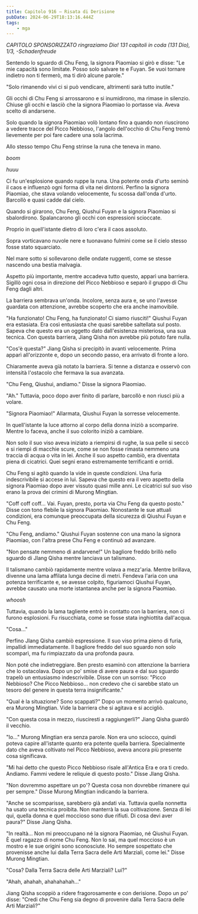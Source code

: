 ```yaml
---
title: Capitolo 916 – Risata di Derisione
pubDate: 2024-06-29T18:13:16.444Z
tags:
    - mga
---
```



<em>CAPITOLO SPONSORIZZATO ringraziamo Dio!
131 capitoli in coda (131 Dio), 1/3,
-Schadenfreude</em>


Sentendo lo sguardo di Chu Feng, la signora Piaomiao si girò e disse: "Le mie capacità sono limitate. Posso solo salvare te e Fuyan. Se vuoi tornare indietro non ti fermerò, ma ti dirò alcune parole."


"Solo rimanendo vivi ci si può vendicare, altrimenti sarà tutto inutile."


Gli occhi di Chu Feng si arrossarono e si inumidirono, ma rimase in silenzio. Chiuse gli occhi e lasciò che la signora Piaomiao lo portasse via. Aveva scelto di andarsene.


Solo quando la signora Piaomiao volò lontano fino a quando non riuscirono a vedere tracce del Picco Nebbioso, l'angolo dell'occhio di Chu Feng tremò lievemente per poi fare cadere una sola lacrima.


Allo stesso tempo Chu Feng strinse la runa che teneva in mano.


*boom*


*huuu*


Ci fu un'esplosione quando ruppe la runa. Una potente onda d'urto seminò il caos e influenzò ogni forma di vita nei dintorni. Perfino la signora Piaomiao, che stava volando velocemente, fu scossa dall'onda d'urto. Barcollò e quasi cadde dal cielo.


Quando si girarono, Chu Feng, Qiushui Fuyan e la signora Piaomiao si sbalordirono. Spalancarono gli occhi con espressioni scioccate.


Proprio in quell'istante dietro di loro c'era il caos assoluto.


Sopra vorticavano nuvole nere e tuonavano fulmini  come se il cielo stesso fosse stato squarciato.


Nel mare sotto si sollevarono delle ondate ruggenti, come se stesse nascendo una bestia malvagia.


Aspetto più importante, mentre accadeva tutto questo, apparì una barriera. Sigillò ogni cosa in direzione del Picco Nebbioso e separò il gruppo di Chu Feng dagli altri.


La barriera sembrava un'onda. Incolore, senza aura e, se uno l'avesse guardata con attenzione, avrebbe scoperto che era anche inamovibile.


"Ha funzionato! Chu Feng, ha funzionato! Ci siamo riusciti!" Qiushui Fuyan era estasiata. Era così entusiasta che quasi sarebbe saltellata sul posto. Sapeva che questo era un oggetto dato dall'esistenza misteriosa, una sua tecnica. Con questa barriera, Jiang Qisha non avrebbe più potuto fare nulla.


"Cos'è questa?" Jiang Qisha si precipitò in avanti velocemente. Prima apparì all'orizzonte e, dopo un secondo passo, era arrivato di fronte a loro.


Chiaramente aveva già notato la barriera. Si tenne a distanza e osservò con intensità l'ostacolo che fermava la sua avanzata.


"Chu Feng, Qiushui, andiamo." Disse la signora Piaomiao.


"Ah." Tuttavia, poco dopo aver finito di parlare, barcollò e non riuscì più a volare.


"Signora Piaomiao!" Allarmata, Qiushui Fuyan la sorresse velocemente.


In quell'istante la luce attorno al corpo della donna iniziò a scomparire. Mentre lo faceva, anche il suo colorito iniziò a cambiare.


Non solo il suo viso aveva iniziato a riempirsi di rughe, la sua pelle si seccò e si riempì di macchie scure, come se non fosse rimasta nemmeno una traccia di acqua o vita in lei. Anche il suo aspetto cambiò, era diventata piena di cicatrici. Quei segni erano estremamente terrificanti e orridi.


Chu Feng si agitò quando la vide in queste condizioni. Una furia indescrivibile si accese in lui. Sapeva che questo era il vero aspetto della signora Piaomiao dopo aver vissuto quasi mille anni. Le cicatrici sul suo viso erano la prova dei crimini di Murong Mingtian.


"Coff coff coff... Vai. Fuyan, presto, porta via Chu Feng da questo posto." Disse con tono flebile la signora Piaomiao. Nonostante le sue attuali condizioni, era comunque preoccupata della sicurezza di Qiushui Fuyan e Chu Feng.


"Chu Feng, andiamo." Qiushui Fuyan sostenne con una mano la signora Piaomiao, con l'altra prese Chu Feng e continuò ad avanzare.


"Non pensate nemmeno di andarvene!" Un bagliore freddo brillò nello sguardo di JIang Qisha mentre lanciava un talismano.


Il talismano cambiò rapidamente mentre volava a mezz'aria. Mentre brillava, divenne una lama affilata lunga decine di metri. Fendeva l'aria con una potenza terrificante e, se avesse colpito, figuriamoci Qiushui Fuyan, avrebbe causato una morte istantanea anche per la signora Piaomiao.


*whoosh*


Tuttavia, quando la lama tagliente entrò in contatto con la barriera, non ci furono esplosioni. Fu risucchiata, come se fosse stata inghiottita dall'acqua.


"Cosa..."


Perfino JIang Qisha cambiò espressione. Il suo viso prima pieno di furia, impallidì immediatamente. Il bagliore freddo del suo sguardo non solo scomparì, ma fu rimpiazzato da una profonda paura.


Non poté che indietreggiare. Ben presto esaminò con attenzione la barriera che lo ostacolava. Dopo un po' smise di avere paura e dal suo sguardo trapelò un entusiasmo indescrivibile. Disse con un sorriso: "Picco Nebbioso? Che Picco Nebbioso... non credevo che ci sarebbe stato un tesoro del genere in questa terra insignificante."


"Qual è la situazione? Sono scappati?" Dopo un momento arrivò qualcuno, era Murong Mingtian. Vide la barriera che si agitava e si accigliò.


"Con questa cosa in mezzo, riusciresti a raggiungerli?" Jiang Qisha guardò il vecchio.


"Io..." Murong Mingtian era senza parole. Non era uno sciocco, quindi poteva capire all'istante quanto era potente quella barriera. Specialmente dato che aveva coltivato nel Picco Nebbioso, aveva ancora più presente cosa significava.


"Mi hai detto che questo Picco Nebbioso risale all'Antica Era e ora ti credo. Andiamo. Fammi vedere le reliquie di questo posto." Disse JIang Qisha.


"Non dovremmo aspettare un po'? Questa cosa non dovrebbe rimanere qui per sempre." Disse Murong Mingtian indicando la barriera.


"Anche se scomparisse, sarebbero già andati via. Tuttavia quella nonnetta ha usato una tecnica proibita. Non manterrà la sua coltivazione. Senza di lei qui, quella donna e quel moccioso sono due rifiuti. Di cosa devi aver paura?" Disse Jiang Qisha.


"In realtà... Non mi preoccupano né la signora Piaomiao, né Qiushui Fuyan. È quel ragazzo di nome Chu Feng. Non lo sai, ma quel moccioso è un mostro e le sue origini sono sconosciute. Ho sempre sospettato che provenisse anche lui dalla Terra Sacra delle Arti Marziali, come lei." Disse Murong Mingtian.


"Cosa? Dalla Terra Sacra delle Arti Marziali? Lui?"


"Ahah, ahahah, ahahahahah..."


Jiang Qisha scoppiò a ridere fragorosamente e con derisione. Dopo un po' disse: "Credi che Chu Feng sia degno di provenire dalla Terra Sacra delle Arti Marziali?"
                                


                                



